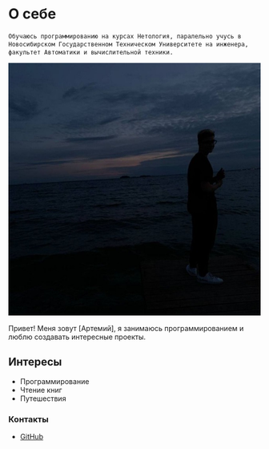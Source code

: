    # О себе
    Обучаюсь программированию на курсах Нетология, паралельно учусь в Новосибирском Государственном Техническом Университете на инженера, факультет Автоматики и вычислительной техники.
   ![Моё фото](photo.jpg)

   Привет! Меня зовут [Артемий], я занимаюсь программированием и люблю создавать интересные проекты.

   ## Интересы

   - Программирование
   - Чтение книг
   - Путешествия

   ### Контакты

   - [GitHub](https://github.com/Yuorf)
 